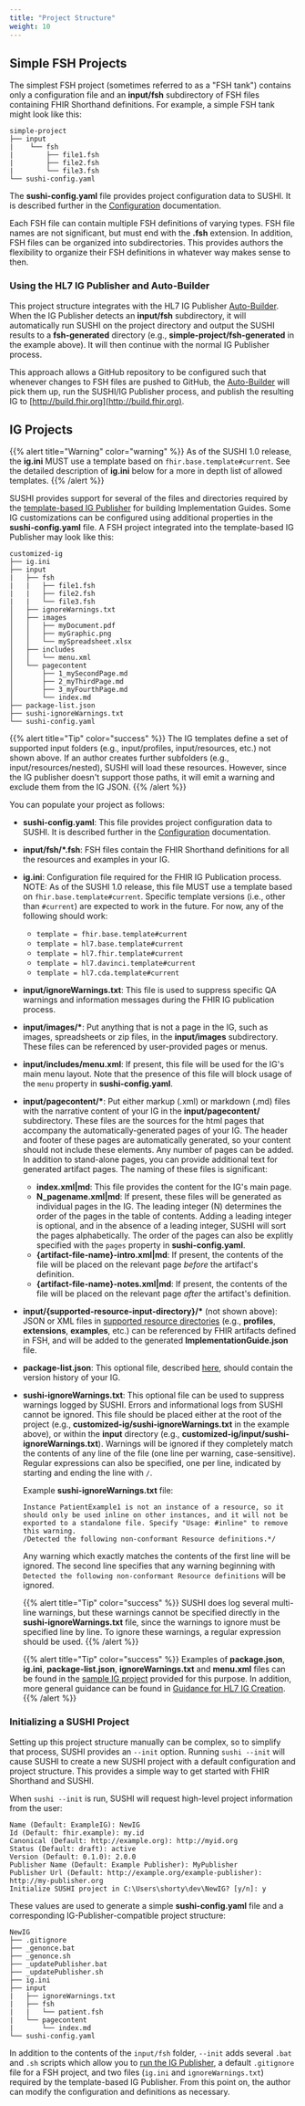 ```yaml
---
title: "Project Structure"
weight: 10
---
```


## Simple FSH Projects

The simplest FSH project (sometimes referred to as a "FSH tank") contains only a configuration file and an **input/fsh** subdirectory of FSH files containing FHIR Shorthand definitions. For example, a simple FSH tank might look like this:

```text
simple-project
├── input
|    └── fsh
|        ├── file1.fsh
|        ├── file2.fsh
|        └── file3.fsh
└── sushi-config.yaml
```

The **sushi-config.yaml** file provides project configuration data to SUSHI. It is described further in the [Configuration](/docs/sushi/configuration/) documentation.

Each FSH file can contain multiple FSH definitions of varying types. FSH file names are not significant, but must end with the **.fsh** extension. In addition, FSH files can be organized into subdirectories. This provides authors the flexibility to organize their FSH definitions in whatever way makes sense to then.


### Using the HL7 IG Publisher and Auto-Builder

This project structure integrates with the HL7 IG Publisher [Auto-Builder](https://github.com/FHIR/auto-ig-builder/blob/master/README.md). When the IG Publisher detects an **input/fsh** subdirectory, it will automatically run SUSHI on the project directory and output the SUSHI results to a **fsh-generated** directory (e.g., **simple-project/fsh-generated** in the example above). It will then continue with the normal IG Publisher process.

This approach allows a GitHub repository to be configured such that whenever changes to FSH files are pushed to GitHub, the [Auto-Builder](https://github.com/FHIR/auto-ig-builder/blob/master/README.md) will pick them up, run the SUSHI/IG Publisher process, and publish the resulting IG to [http://build.fhir.org](http://build.fhir.org).

## IG Projects

{{% alert title="Warning" color="warning" %}}
As of the SUSHI 1.0 release, the **ig.ini** MUST use a template based on `fhir.base.template#current`. See the detailed description of **ig.ini** below for a more in depth list of allowed templates.
{{% /alert %}}

SUSHI provides support for several of the files and directories required by the [template-based IG Publisher](https://build.fhir.org/ig/FHIR/ig-guidance/) for building Implementation Guides. Some IG customizations can be configured using additional properties in the **sushi-config.yaml** file. A FSH project integrated into the template-based IG Publisher may look like this:

```text
customized-ig
├── ig.ini
├── input
|   ├── fsh
|   |   ├── file1.fsh
|   |   ├── file2.fsh
|   |   └── file3.fsh
│   ├── ignoreWarnings.txt
│   ├── images
│   │   ├── myDocument.pdf
│   │   ├── myGraphic.png
│   │   └── mySpreadsheet.xlsx
│   ├── includes
│   │   └── menu.xml
│   └── pagecontent
│       ├── 1_mySecondPage.md
│       ├── 2_myThirdPage.md
│       ├── 3_myFourthPage.md
│       └── index.md
├── package-list.json
├── sushi-ignoreWarnings.txt
└── sushi-config.yaml
```

{{% alert title="Tip" color="success" %}}
The IG templates define a set of supported input folders (e.g., input/profiles, input/resources, etc.) not shown above. If an author creates further subfolders (e.g., input/resources/nested), SUSHI will load these resources. However, since the IG publisher doesn't support those paths, it will emit a warning and exclude them from the IG JSON.
{{% /alert %}}

You can populate your project as follows:

* **sushi-config.yaml**: This file provides project configuration data to SUSHI. It is described further in the [Configuration](/docs/sushi/configuration/) documentation.
* **input/fsh/\*.fsh**: FSH files contain the FHIR Shorthand definitions for all the resources and examples in your IG.
* **ig.ini**: Configuration file required for the FHIR IG Publication process. NOTE: As of the SUSHI 1.0 release, this file MUST use a template based on `fhir.base.template#current`. Specific template versions (i.e., other than `#current`) are expected to work in the future.  For now, any of the following should work:
  * `template = fhir.base.template#current`
  * `template = hl7.base.template#current`
  * `template = hl7.fhir.template#current`
  * `template = hl7.davinci.template#current`
  * `template = hl7.cda.template#current`
* **input/ignoreWarnings.txt**: This file is used to suppress specific QA warnings and information messages during the FHIR IG publication process.
* **input/images/\***: Put anything that is not a page in the IG, such as images, spreadsheets or zip files, in the **input/images** subdirectory. These files can be referenced by user-provided pages or menus.
* **input/includes/menu.xml**: If present, this file will be used for the IG's main menu layout. Note that the presence of this file will block usage of the `menu` property in **sushi-config.yaml**.
* **input/pagecontent/\***: Put either markup (.xml) or markdown (.md) files with the narrative content of your IG in the **input/pagecontent/** subdirectory. These files are the sources for the html pages that accompany the automatically-generated pages of your IG. The header and footer of these pages are automatically generated, so your content should not include these elements. Any number of pages can be added. In addition to stand-alone pages, you can provide additional text for generated artifact pages. The naming of these files is significant:
  * **index.xml\|md**: This file provides the content for the IG's main page.
  * **N\_pagename.xml\|md**: If present, these files will be generated as individual pages in the IG. The leading integer (N) determines the order of the pages in the table of contents. Adding a leading integer is optional, and in the absence of a leading integer, SUSHI will sort the pages alphabetically. The order of the pages can also be explitly specified with the `pages` property in **sushi-config.yaml**.
  * **{artifact-file-name}-intro.xml\|md**: If present, the contents of the file will be placed on the relevant page _before_ the artifact's definition.
  * **{artifact-file-name}-notes.xml\|md**: If present, the contents of the file will be placed on the relevant page _after_ the artifact's definition.
* **input/{supported-resource-input-directory}/\*** (not shown above): JSON or XML files in [supported resource directories](https://build.fhir.org/ig/FHIR/ig-guidance/using-templates.html#root.input) (e.g., **profiles**, **extensions**, **examples**, etc.) can be referenced by FHIR artifacts defined in FSH, and will be added to the generated **ImplementationGuide.json** file.
* **package-list.json**: This optional file, described [here](https://confluence.hl7.org/display/FHIR/FHIR+IG+PackageList+doco), should contain the version history of your IG.
* **sushi-ignoreWarnings.txt**: This optional file can be used to suppress warnings logged by SUSHI. Errors and informational logs from SUSHI cannot be ignored. This file should be placed either at the root of the project (e.g., **customized-ig/sushi-ignoreWarnings.txt** in the example above), or within the **input** directory (e.g., **customized-ig/input/sushi-ignoreWarnings.txt**). Warnings will be ignored if they completely match the contents of any line of the file (one line per warning, case-sensitive). Regular expressions can also be specified, one per line, indicated by starting and ending the line with `/`.

  Example **sushi-ignoreWarnings.txt** file:

  ```
  Instance PatientExample1 is not an instance of a resource, so it should only be used inline on other instances, and it will not be exported to a standalone file. Specify "Usage: #inline" to remove this warning.
  /Detected the following non-conformant Resource definitions.*/   
  ```
  Any warning which exactly matches the contents of the first line will be ignored. The second line specifies that any warning beginning with `Detected the following non-conformant Resource definitions` will be ignored.

  {{% alert title="Tip" color="success" %}}
  SUSHI does log several multi-line warnings, but these warnings cannot be specified directly in the **sushi-ignoreWarnings.txt** file, since the warnings to ignore must be specified line by line. To ignore these warnings, a regular expression should be used.
  {{% /alert %}}

  {{% alert title="Tip" color="success" %}}
  Examples of **package.json**, **ig.ini**, **package-list.json**, **ignoreWarnings.txt** and **menu.xml** files can be found in the [sample IG project](https://github.com/FHIR/sample-ig) provided for this purpose. In addition, more general guidance can be found in [Guidance for HL7 IG Creation](https://build.fhir.org/ig/FHIR/ig-guidance/).
  {{% /alert %}}

### Initializing a SUSHI Project
Setting up this project structure manually can be complex, so to simplify that process, SUSHI provides an `--init` option. Running `sushi --init` will cause SUSHI to create a new SUSHI project with a default configuration and project structure. This provides a simple way to get started with FHIR Shorthand and SUSHI.

When `sushi --init` is run, SUSHI will request high-level project information from the user:
```text
Name (Default: ExampleIG): NewIG
Id (Default: fhir.example): my.id
Canonical (Default: http://example.org): http://myid.org
Status (Default: draft): active
Version (Default: 0.1.0): 2.0.0
Publisher Name (Default: Example Publisher): MyPublisher
Publisher Url (Default: http://example.org/example-publisher): http://my-publisher.org
Initialize SUSHI project in C:\Users\shorty\dev\NewIG? [y/n]: y
```
These values are used to generate a simple **sushi-config.yaml** file and a corresponding IG-Publisher-compatible project structure:
```text
NewIG
├── .gitignore
├── _genonce.bat
├── _genonce.sh
├── _updatePublisher.bat
├── _updatePublisher.sh
├── ig.ini
├── input
|   ├── ignoreWarnings.txt
|   ├── fsh
|   |   └── patient.fsh
|   └── pagecontent
|       └── index.md
└── sushi-config.yaml
```
In addition to the contents of the `input/fsh` folder, `--init` adds several `.bat` and `.sh` scripts which allow you to [run the IG Publisher](/docs/sushi/running/#downloading-the-ig-publisher), a default `.gitignore` file for a FSH project, and two files (`ig.ini` and `ignoreWarnings.txt`) required by the template-based IG Publisher. From this point on, the author can modify the configuration and definitions as necessary.
